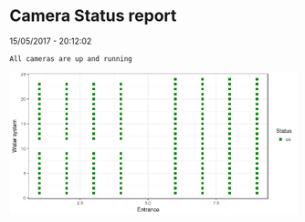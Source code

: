 Camera Status report
================
15/05/2017 - 20:12:02

    All cameras are up and running

![](camreport_files/figure-markdown_github/unnamed-chunk-2-1.png)
